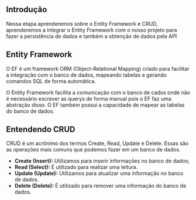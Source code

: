 ## Introdução
Nessa etapa aprenderemos sobre o Entity Framework e CRUD, aprenderemos a integrar o Entity Framework com o nosso projeto para fazer a persistência de dados e também a obtenção de dados pela API

## Entity Framework
O EF é um framework ORM (Object-Relational Mapping) criado para facilitar a integração com o banco de dados, mapeando tabelas e gerando comandos SQL de forma automática.

O Entity Framework facilita a comunicação com o banco de cados onde não é necessário escrever as querys de forma manual pois o EF faz uma abstração disso. O EF também possui a capacidade de mapear as tabelas do banco de dados.

## Entendendo CRUD
CRUD é um acrônimo dos termos Create, Read, Update e Delete. Essas são as operações mais comuns que podemos fazer em um banco de dados.

- **Create (Insert):** Utilizamos para inserir informações no banco de dados;
- **Read (Select):** É utilizado para realizar uma leitura.
- **Update (Update):** Utilizamos para atualizar uma informação no banco de dados.
- **Delete (Delete):** É utilizado para remover uma informação do banco de dados.